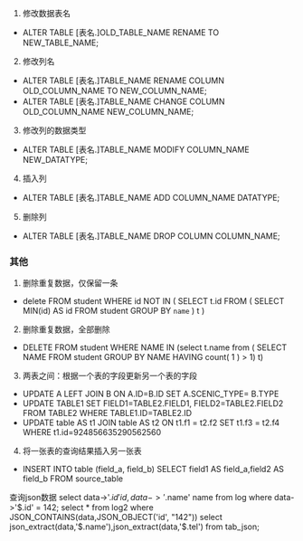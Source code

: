1. 修改数据表名

- ALTER TABLE [表名.]OLD_TABLE_NAME RENAME TO NEW_TABLE_NAME;

2. 修改列名

- ALTER TABLE [表名.]TABLE_NAME RENAME COLUMN OLD_COLUMN_NAME TO NEW_COLUMN_NAME;
- ALTER TABLE [表名.]TABLE_NAME CHANGE COLUMN OLD_COLUMN_NAME NEW_COLUMN_NAME;

3. 修改列的数据类型

- ALTER TABLE [表名.]TABLE_NAME MODIFY COLUMN_NAME NEW_DATATYPE;

4. 插入列

- ALTER TABLE [表名.]TABLE_NAME ADD COLUMN_NAME DATATYPE;

5. 删除列

- ALTER TABLE [表名.]TABLE_NAME DROP COLUMN COLUMN_NAME;

### 其他

1. 删除重复数据，仅保留一条

- delete FROM student WHERE id NOT IN ( SELECT t.id FROM ( SELECT MIN(id) AS id FROM student GROUP BY `name` ) t )

2. 删除重复数据，全部删除

- DELETE FROM student WHERE NAME IN (select t.name from ( SELECT NAME FROM student GROUP BY NAME HAVING count( 1 ) > 1)
  t)


3. 两表之间：根据一个表的字段更新另一个表的字段

- UPDATE A LEFT JOIN B ON A.ID=B.ID SET A.SCENIC_TYPE= B.TYPE
- UPDATE TABLE1 SET FIELD1=TABLE2.FIELD1, FIELD2=TABLE2.FIELD2 FROM TABLE2 WHERE TABLE1.ID=TABLE2.ID
- UPDATE table AS t1 JOIN table AS t2 ON t1.f1 = t2.f2 SET t1.f3 = t2.f4 WHERE t1.id=924856635290562560

4. 将一张表的查询结果插入另一张表

- INSERT INTO table (field_a, field_b) SELECT field1 AS field_a,field2 AS field_b FROM source_table

查询json数据
select data->'$.id' id,data->'$.name' name from log where data->'$.id' = 142;
select * from log2 where JSON_CONTAINS(data,JSON_OBJECT('id', "142"))
select json_extract(data,'$.name'),json_extract(data,'$.tel') from tab_json;